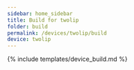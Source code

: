 ```yaml
---
sidebar: home_sidebar
title: Build for twolip
folder: build
permalink: /devices/twolip/build
device: twolip
---
```

{% include templates/device_build.md %}
